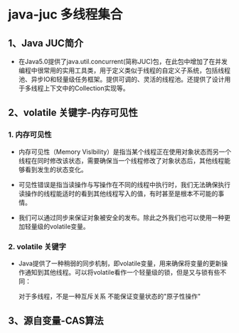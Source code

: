 # java-juc 多线程集合

## 1、Java JUC简介
- 在Java5.0提供了java.util.concurrent(简称JUC)包，在此包中增加了在并发编程中很常用的实用工具类，用于定义类似于线程的自定义子系统，包括线程池、异步IO和轻量级任务框架。提供可调的、灵活的线程池。还提供了设计用于多线程上下文中的Collection实现等。

## 2、volatile 关键字-内存可见性
### 1. 内存可见性
- 内存可见性（Memory Vislbility）是指当某个线程正在使用对象状态而另一个线程在同时修改该状态，需要确保当一个线程修改了对象状态后，其他线程能够看到发生的状态变化。

- 可见性错误是指当读操作与写操作在不同的线程中执行时，我们无法确保执行读操作的线程能适时的看到其他线程写入的值，有时甚至是根本不可能的事情。

- 我们可以通过同步来保证对象被安全的发布。除此之外我们也可以使用一种更加轻量级的volatile变量。

### 2. volatile 关键字
- Java提供了一种稍弱的同步机制，即volatile变量，用来确保将变量的更新操作通知到其他线程。可以将volatile看作一个轻量级的锁，但是又与锁有些不同：

	对于多线程，不是一种互斥关系
	不能保证变量状态的"原子性操作"

## 3、源自变量-CAS算法